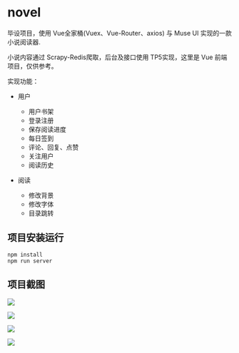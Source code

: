 # novel

毕设项目，使用 Vue全家桶(Vuex、Vue-Router、axios) 与 Muse UI 实现的一款小说阅读器.

小说内容通过 Scrapy-Redis爬取，后台及接口使用 TP5实现，这里是 Vue 前端项目，仅供参考。

实现功能：

- 用户
  - 用户书架
  - 登录注册
  - 保存阅读进度
  - 每日签到
  - 评论、回复、点赞
  - 关注用户
  - 阅读历史
  
- 阅读
  - 修改背景
  - 修改字体
  - 目录跳转



## 项目安装运行

```
npm install
npm run server
```

## 项目截图

![](https://blog-1252101027.cos.ap-beijing.myqcloud.com/img/20190522093805.png)

![](https://blog-1252101027.cos.ap-beijing.myqcloud.com/img/20190522094008.png)

![](https://blog-1252101027.cos.ap-beijing.myqcloud.com/img/20190522094215.png)

![](https://blog-1252101027.cos.ap-beijing.myqcloud.com/img/20190522094318.png)
